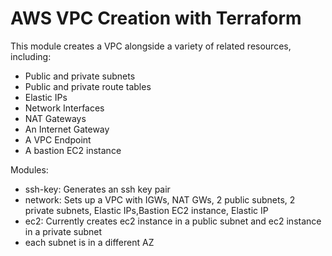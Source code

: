 # AWS VPC Creation with Terraform
This module creates a VPC alongside a variety of related resources, including:

- Public and private subnets
- Public and private route tables
- Elastic IPs
- Network Interfaces
- NAT Gateways
- An Internet Gateway
- A VPC Endpoint
- A bastion EC2 instance




Modules:

- ssh-key: Generates an ssh key pair
- network: Sets up a VPC with IGWs, NAT GWs, 2 public subnets, 2 private subnets, Elastic IPs,Bastion EC2 instance, Elastic IP
- ec2: Currently creates ec2 instance in a public subnet and ec2 instance in a private subnet
- each subnet is in a different AZ



